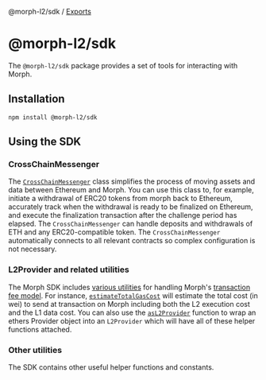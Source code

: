 @morph-l2/sdk / [Exports](modules)

# @morph-l2/sdk

The `@morph-l2/sdk` package provides a set of tools for interacting with Morph.

## Installation

```
npm install @morph-l2/sdk
```

## Using the SDK

### CrossChainMessenger

The [`CrossChainMessenger`](https://github.com/morph-l2/sdk/tree/main/src/cross-chain-messenger.ts) class simplifies the process of moving assets and data between Ethereum and Morph.
You can use this class to, for example, initiate a withdrawal of ERC20 tokens from morph back to Ethereum, accurately track when the withdrawal is ready to be finalized on Ethereum, and execute the finalization transaction after the challenge period has elapsed.
The `CrossChainMessenger` can handle deposits and withdrawals of ETH and any ERC20-compatible token.
The `CrossChainMessenger` automatically connects to all relevant contracts so complex configuration is not necessary.

### L2Provider and related utilities 

The Morph SDK includes [various utilities](https://github.com/morph-l2/sdk/tree/main/src/l2-provider.ts) for handling Morph's [transaction fee model](../build-on-morph/4-understand-transaction-cost-on-morph.md).
For instance, [`estimateTotalGasCost`](../SDK/modules#estimateTotalGasCost) will estimate the total cost (in wei) to send at transaction on Morph including both the L2 execution cost and the L1 data cost.
You can also use the [`asL2Provider`](../SDK/modules#asL2Provider) function to wrap an ethers Provider object into an `L2Provider` which will have all of these helper functions attached.

### Other utilities

The SDK contains other useful helper functions and constants.
